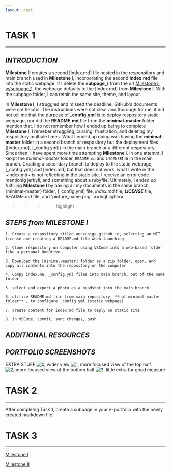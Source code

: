 ```yaml
---
layout: post
---
```


# **TASK 1**
* * * 

## _INTRODUCTION_
**Milestone II** creates a second [index.md] file nested in the responsitory and main branch used in **Milestone I**, incorporating the second **index.md** file into the static webpage. If I delete the **subpage_/** from the url [Milestone II w/subpage_1](https://aeczuniga.github.io/subpage_1/), the webpage defaults to the [index.md] from **Milestone I**. 
With the subpage folder, I can retain the same site, theme, and layout. 

In **Milestone I**, I struggled and missed the deadline, GitHub's documents were not helpful. 
The instructions were not clear and thorough for me, it did not tell me that the purpose of **_config.yml** is to deploy  respository static webpage, nor did the **README.md** file from the **minimal-master** folder mention that. 
I do not remember how I ended up being to complete **Milestone I**, I remeber struggling, cursing, frustration, and deleting my respository multiple times. What I ended up doing was having the **minimal-master** folder in a second branch or respository but the deployment files ([index.md], [_config.yml]) in the main branch or a different respository. 
Since then, I have spent more time attempting **Milestone I**. 
In one attempt, I kekpt the _minimal-master_ folder, `README.md` and ``LICENSE``file in the main branch. Creating a secondary branch to deploy to the static webpage, [_config.yml] and [index.md] but that does not work, what I write in the ~index.md~ is not reflecting in the static site. I receive an error code mentionig jerkyll, and something about a rubyfile. 
Ultimately, I ended up fulfilling **Milestone I** by having all my documents in the same branch, {minimal-master} folder, [_config.yml] file, *index.md* file, ***LICENSE*** file, $README.md$ file, and 'picture_name.png'.
==highlight==
>>>>highlight

## _STEPS from MILESTONE I_
    
```1. Create a respository titled aeczuniga.github.io, selecting an MIT license and creating a README.md file when launching```
    
```2. Clone respository on computer using VSCode into a web-based folder like a personal OneDrive```
    
```3. Download the [minimal-master] folder as a zip folder, open, and copy all contents into the repository on the computer```
    
```4. Compy index.me, _config.yml files into main branch, out of the name folder```
    
```5. select and export a photo as a headshot into the main branch```
    
```6. utilize README.md file from main repository, **not minimal-master folder** , to configure _config.yml (static webpage)```
    
```7. create content for index.md file to deply on static site```
    
```8. In VSCode, commit, sync changes, push```


## _ADDITIONAL RESOURCES_



## _PORTFOLIO SCREENSHOTS_
EXTRA STUFF
![0, wider view](../II_images/image_0.png)
![1, more focused view of the top half](../II_images/image_1.png)
![2, more focused view of the bottom half](../II_images/image_2.png)
![3, little extra for good measure](../II_images/image_3.png)


# **TASK 2**
* * * 

After comple!ng Task 1, create a subpage in your e-por#olio with the newly created markdown file.



# **TASK 3**
* * * 

[Milestone I](https://aeczuniga.github.io/)

[Milestone II](https://aeczuniga.github.io/subpage_1/)